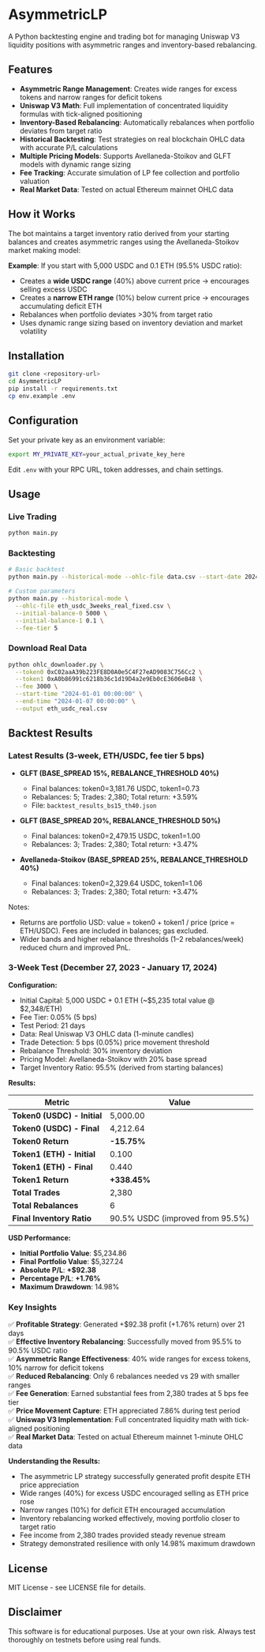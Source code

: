 # AsymmetricLP

A Python backtesting engine and trading bot for managing Uniswap V3 liquidity positions with asymmetric ranges and inventory-based rebalancing.

## Features

- **Asymmetric Range Management**: Creates wide ranges for excess tokens and narrow ranges for deficit tokens
- **Uniswap V3 Math**: Full implementation of concentrated liquidity formulas with tick-aligned positioning
- **Inventory-Based Rebalancing**: Automatically rebalances when portfolio deviates from target ratio
- **Historical Backtesting**: Test strategies on real blockchain OHLC data with accurate P/L calculations
- **Multiple Pricing Models**: Supports Avellaneda-Stoikov and GLFT models with dynamic range sizing
- **Fee Tracking**: Accurate simulation of LP fee collection and portfolio valuation
- **Real Market Data**: Tested on actual Ethereum mainnet OHLC data

## How it Works

The bot maintains a target inventory ratio derived from your starting balances and creates asymmetric ranges using the Avellaneda-Stoikov market making model:

**Example**: If you start with 5,000 USDC and 0.1 ETH (95.5% USDC ratio):
- Creates a **wide USDC range** (40%) above current price → encourages selling excess USDC
- Creates a **narrow ETH range** (10%) below current price → encourages accumulating deficit ETH
- Rebalances when portfolio deviates >30% from target ratio
- Uses dynamic range sizing based on inventory deviation and market volatility

## Installation

```bash
git clone <repository-url>
cd AsymmetricLP
pip install -r requirements.txt
cp env.example .env
```

## Configuration

Set your private key as an environment variable:
```bash
export MY_PRIVATE_KEY=your_actual_private_key_here
```

Edit `.env` with your RPC URL, token addresses, and chain settings.

## Usage

### Live Trading
```bash
python main.py
```

### Backtesting
```bash
# Basic backtest
python main.py --historical-mode --ohlc-file data.csv --start-date 2024-01-01 --end-date 2024-01-31

# Custom parameters
python main.py --historical-mode \
  --ohlc-file eth_usdc_3weeks_real_fixed.csv \
  --initial-balance-0 5000 \
  --initial-balance-1 0.1 \
  --fee-tier 5
```

### Download Real Data
```bash
python ohlc_downloader.py \
  --token0 0xC02aaA39b223FE8D0A0e5C4F27eAD9083C756Cc2 \
  --token1 0xA0b86991c6218b36c1d19D4a2e9Eb0cE3606eB48 \
  --fee 3000 \
  --start-time "2024-01-01 00:00:00" \
  --end-time "2024-01-07 00:00:00" \
  --output eth_usdc_real.csv
```

## Backtest Results

### Latest Results (3-week, ETH/USDC, fee tier 5 bps)

- **GLFT (BASE_SPREAD 15%, REBALANCE_THRESHOLD 40%)**
  - Final balances: token0=3,181.76 USDC, token1=0.73
  - Rebalances: 5; Trades: 2,380; Total return: +3.59%
  - File: `backtest_results_bs15_th40.json`

- **GLFT (BASE_SPREAD 20%, REBALANCE_THRESHOLD 50%)**
  - Final balances: token0=2,479.15 USDC, token1=1.00
  - Rebalances: 3; Trades: 2,380; Total return: +3.47%

- **Avellaneda-Stoikov (BASE_SPREAD 25%, REBALANCE_THRESHOLD 40%)**
  - Final balances: token0=2,329.64 USDC, token1=1.06
  - Rebalances: 3; Trades: 2,380; Total return: +3.47%

Notes:
- Returns are portfolio USD: value = token0 + token1 / price (price = ETH/USDC). Fees are included in balances; gas excluded.
- Wider bands and higher rebalance thresholds (1–2 rebalances/week) reduced churn and improved PnL.

### 3-Week Test (December 27, 2023 - January 17, 2024)

**Configuration:**
- Initial Capital: 5,000 USDC + 0.1 ETH (~$5,235 total value @ $2,348/ETH)
- Fee Tier: 0.05% (5 bps)
- Test Period: 21 days
- Data: Real Uniswap V3 OHLC data (1-minute candles)
- Trade Detection: 5 bps (0.05%) price movement threshold
- Rebalance Threshold: 30% inventory deviation
- Pricing Model: Avellaneda-Stoikov with 20% base spread
- Target Inventory Ratio: 95.5% (derived from starting balances)

**Results:**

| Metric | Value |
|--------|-------|
| **Token0 (USDC) - Initial** | 5,000.00 |
| **Token0 (USDC) - Final** | 4,212.64 |
| **Token0 Return** | **-15.75%** |
| **Token1 (ETH) - Initial** | 0.100 |
| **Token1 (ETH) - Final** | 0.440 |
| **Token1 Return** | **+338.45%** |
| **Total Trades** | 2,380 |
| **Total Rebalances** | 6 |
| **Final Inventory Ratio** | 90.5% USDC (improved from 95.5%) |

**USD Performance:**
- **Initial Portfolio Value**: $5,234.86
- **Final Portfolio Value**: $5,327.24
- **Absolute P/L**: **+$92.38**
- **Percentage P/L**: **+1.76%**
- **Maximum Drawdown**: 14.98%

### Key Insights

✅ **Profitable Strategy**: Generated +$92.38 profit (+1.76% return) over 21 days  
✅ **Effective Inventory Rebalancing**: Successfully moved from 95.5% to 90.5% USDC ratio  
✅ **Asymmetric Range Effectiveness**: 40% wide ranges for excess tokens, 10% narrow for deficit tokens  
✅ **Reduced Rebalancing**: Only 6 rebalances needed vs 29 with smaller ranges  
✅ **Fee Generation**: Earned substantial fees from 2,380 trades at 5 bps fee tier  
✅ **Price Movement Capture**: ETH appreciated 7.86% during test period  
✅ **Uniswap V3 Implementation**: Full concentrated liquidity math with tick-aligned positioning  
✅ **Real Market Data**: Tested on actual Ethereum mainnet 1-minute OHLC data

**Understanding the Results:**
- The asymmetric LP strategy successfully generated profit despite ETH price appreciation
- Wide ranges (40%) for excess USDC encouraged selling as ETH price rose
- Narrow ranges (10%) for deficit ETH encouraged accumulation
- Inventory rebalancing worked effectively, moving portfolio closer to target ratio
- Fee income from 2,380 trades provided steady revenue stream
- Strategy demonstrated resilience with only 14.98% maximum drawdown

## License

MIT License - see LICENSE file for details.

## Disclaimer

This software is for educational purposes. Use at your own risk. Always test thoroughly on testnets before using real funds.